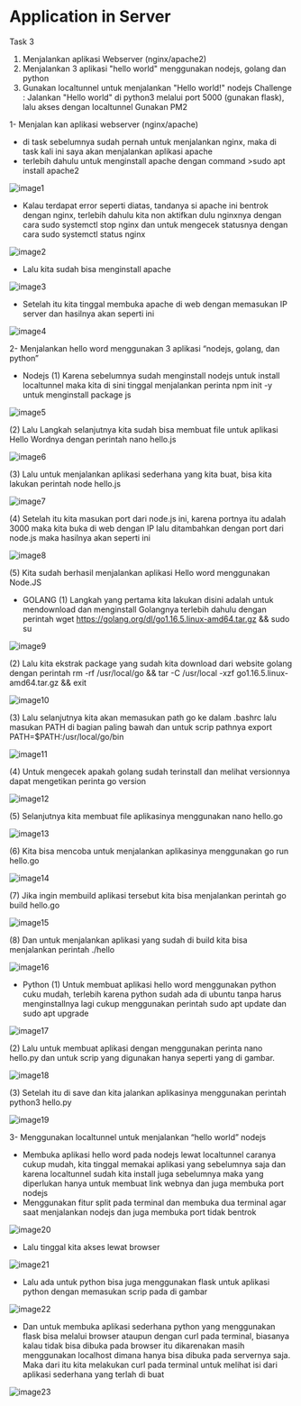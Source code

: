 # Application in Server
Task 3
1. Menjalankan aplikasi Webserver (nginx/apache2)
2. Menjalankan 3 aplikasi "hello world" menggunakan nodejs, golang dan python
3. Gunakan localtunnel untuk menjalankan "Hello world!" nodejs
Challenge :
Jalankan "Hello world" di python3 melalui port 5000 (gunakan flask), lalu akses dengan localtunnel
Gunakan PM2

1-	Menjalan kan aplikasi webserver (nginx/apache)
-	di task sebelumnya sudah pernah untuk menjalankan nginx, maka di task kali ini saya akan menjalankan aplikasi apache
-	terlebih dahulu untuk menginstall apache dengan command >sudo apt install apache2

![image1](https://user-images.githubusercontent.com/68781074/212092907-42b19f34-7b4e-4a2c-bd6b-6ea04a54b35a.png)


-	Kalau terdapat error seperti diatas, tandanya si apache ini bentrok dengan nginx, terlebih dahulu kita non aktifkan dulu nginxnya dengan cara sudo systemctl stop nginx dan untuk mengecek statusnya dengan cara sudo systemctl status nginx

![image2](https://user-images.githubusercontent.com/68781074/212092943-a9997fd3-80ad-44a9-b008-8fd474865226.png)

-	Lalu kita sudah bisa menginstall apache

![image3](https://user-images.githubusercontent.com/68781074/212092974-01afd4d1-9add-40ab-9df1-929495e4426f.png)

-	Setelah itu kita tinggal membuka apache di web dengan memasukan IP server dan hasilnya akan seperti ini
 
![image4](https://user-images.githubusercontent.com/68781074/212093001-56ce92d9-90a4-4386-8dbc-e400d459428d.png)

2-	Menjalankan hello word menggunakan 3 aplikasi “nodejs, golang, dan python”
-	Nodejs
(1)	Karena sebelumnya sudah menginstall nodejs untuk install localtunnel maka kita di sini tinggal menjalankan perinta npm init -y untuk menginstall package js

![image5](https://user-images.githubusercontent.com/68781074/212093016-a9662253-8cdd-403e-8ed9-0f5d89a20efb.png)

(2)	Lalu Langkah selanjutnya kita sudah bisa membuat file untuk aplikasi Hello Wordnya dengan perintah nano hello.js 

![image6](https://user-images.githubusercontent.com/68781074/212093040-b3d429bd-980a-442e-82f5-ebc38987eb72.png)

(3)	Lalu untuk menjalankan aplikasi sederhana yang kita buat, bisa kita lakukan perintah node hello.js

![image7](https://user-images.githubusercontent.com/68781074/212093050-ddb7ac86-8219-4978-aaa9-ae7cee76ee08.png)

(4)	Setelah itu kita masukan port dari node.js ini, karena portnya itu adalah 3000 maka kita buka di web dengan IP lalu ditambahkan dengan port dari node.js maka hasilnya akan seperti ini

![image8](https://user-images.githubusercontent.com/68781074/212093070-395c715e-53ef-40ed-8715-7962d20e50c7.png)

(5)	Kita sudah berhasil menjalankan aplikasi Hello word  menggunakan Node.JS

-	GOLANG
(1)	Langkah yang pertama kita lakukan disini adalah untuk mendownload dan menginstall Golangnya terlebih dahulu dengan perintah wget https://golang.org/dl/go1.16.5.linux-amd64.tar.gz && sudo su 

![image9](https://user-images.githubusercontent.com/68781074/212093137-85442ad8-354c-45aa-8005-5954299ce0cf.png)

(2)	Lalu kita ekstrak package yang sudah kita download dari website golang  dengan perintah rm -rf /usr/local/go && tar -C /usr/local -xzf go1.16.5.linux-amd64.tar.gz && exit

![image10](https://user-images.githubusercontent.com/68781074/212093163-4b4551a7-6b43-4e9d-ac66-c9f8da205b1f.png)

(3)	Lalu selanjutnya kita akan memasukan path go ke dalam .bashrc lalu masukan PATH di bagian paling bawah dan untuk scrip pathnya export PATH=$PATH:/usr/local/go/bin

![image11](https://user-images.githubusercontent.com/68781074/212093182-a4f9a45f-af53-436e-a429-c21a88d8996f.png)

(4)	Untuk mengecek apakah golang sudah terinstall dan melihat versionnya dapat mengetikan perinta go version

![image12](https://user-images.githubusercontent.com/68781074/212093200-1e25e8a5-b239-434f-b584-19f04c34ad4b.png)

(5)	Selanjutnya kita membuat file aplikasinya menggunakan nano hello.go

![image13](https://user-images.githubusercontent.com/68781074/212093218-5cf0ada9-3bd1-4db7-ba23-308215b55fa9.png)

(6)	Kita bisa mencoba untuk menjalankan aplikasinya menggunakan go run hello.go

![image14](https://user-images.githubusercontent.com/68781074/212093249-724bb99f-59bf-49a6-b6f0-2bab451b93a9.png)

(7)	Jika ingin membuild aplikasi tersebut kita bisa menjalankan perintah go build hello.go

![image15](https://user-images.githubusercontent.com/68781074/212093272-584e1176-e016-4e6b-a70d-c8a8cd0a0975.png)

(8)	Dan untuk menjalankan aplikasi yang sudah di build kita bisa menjalankan perintah ./hello

![image16](https://user-images.githubusercontent.com/68781074/212093292-f36ede3c-0b90-4602-b10a-518dd9f9d179.png)

-	Python
(1)	Untuk membuat aplikasi hello word menggunakan python cuku mudah, terlebih karena python sudah ada di ubuntu tanpa harus menginstallnya lagi cukup menggunakan perintah sudo apt update dan sudo apt upgrade

![image17](https://user-images.githubusercontent.com/68781074/212093307-0ee0bcff-ff0b-4894-9e6f-8251bab7d3b0.png)

(2)	Lalu untuk membuat aplikasi dengan menggunakan perinta nano hello.py dan untuk scrip yang digunakan hanya seperti yang di gambar.

![image18](https://user-images.githubusercontent.com/68781074/212093326-5d99039e-b1bf-491f-84e9-2d1b05dc6720.png)

(3)	Setelah itu di save dan kita jalankan aplikasinya menggunakan perintah python3 hello.py

![image19](https://user-images.githubusercontent.com/68781074/212093341-983e3152-7ef7-4db4-bb7f-f2b6da2ba996.png)

3-	Menggunakan localtunnel untuk menjalankan “hello world” nodejs
-	Membuka aplikasi hello word pada nodejs lewat localtunnel caranya cukup mudah, kita tinggal memakai aplikasi yang sebelumnya saja dan karena localtunnel sudah kita install juga sebelumnya maka yang diperlukan hanya untuk membuat link webnya dan juga membuka port nodejs
-	Menggunakan fitur split pada terminal dan membuka dua terminal agar saat menjalankan nodejs dan juga membuka port tidak bentrok

![image20](https://user-images.githubusercontent.com/68781074/212093356-3dc9a305-d051-4f20-90ce-30cd17db4d37.png)

-	Lalu tinggal kita akses lewat browser

![image21](https://user-images.githubusercontent.com/68781074/212093375-7f976513-2172-4ace-84f3-9b9689e06ce4.png)

-	Lalu ada untuk python bisa juga menggunakan flask untuk aplikasi python dengan memasukan scrip pada di gambar

![image22](https://user-images.githubusercontent.com/68781074/212093396-73393a22-f80e-486c-81b7-ce9b454a083a.png)

-	Dan untuk membuka aplikasi sederhana python yang menggunakan flask bisa melalui browser ataupun dengan curl pada terminal, biasanya kalau tidak bisa dibuka pada browser itu dikarenakan masih menggunakan localhost dimana hanya bisa dibuka pada servernya saja. Maka dari itu kita melakukan curl pada terminal untuk melihat isi dari aplikasi sederhana yang terlah di buat

![image23](https://user-images.githubusercontent.com/68781074/212093430-bd31b3aa-8fb2-49e0-859b-f7a3eab03bf1.png)
